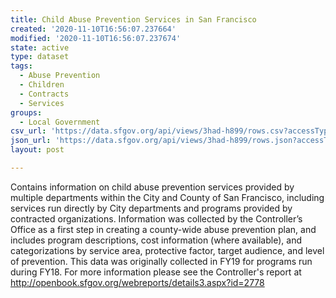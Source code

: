 ```yaml
---
title: Child Abuse Prevention Services in San Francisco
created: '2020-11-10T16:56:07.237664'
modified: '2020-11-10T16:56:07.237674'
state: active
type: dataset
tags:
  - Abuse Prevention
  - Children
  - Contracts
  - Services
groups:
  - Local Government
csv_url: 'https://data.sfgov.org/api/views/3had-h899/rows.csv?accessType=DOWNLOAD'
json_url: 'https://data.sfgov.org/api/views/3had-h899/rows.json?accessType=DOWNLOAD'
layout: post

---
```

Contains information on child abuse prevention services provided by multiple departments within the City and County of San Francisco, including services run directly by City departments and programs provided by contracted organizations. Information was collected by the Controller’s Office as a first step in creating a county-wide abuse prevention plan, and includes program descriptions, cost information (where available), and categorizations by service area, protective factor, target audience, and level of prevention. This data was originally collected in FY19 for programs run during FY18. For more information please see the Controller's report at http://openbook.sfgov.org/webreports/details3.aspx?id=2778
